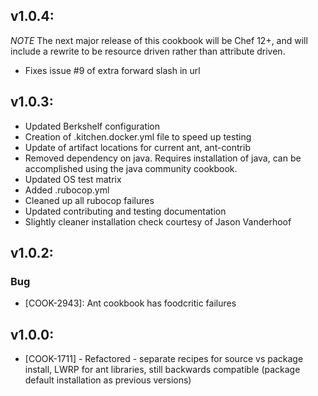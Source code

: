 
## v1.0.4:
*NOTE* The next major release of this cookbook will be Chef 12+, and will include a rewrite to be resource driven rather than attribute driven.

- Fixes issue #9 of extra forward slash in url

## v1.0.3:

- Updated Berkshelf configuration
- Creation of .kitchen.docker.yml file to speed up testing
- Update of artifact locations for current ant, ant-contrib
- Removed dependency on java. Requires installation of java, can be accomplished using the java community cookbook.
- Updated OS test matrix
- Added .rubocop.yml
- Cleaned up all rubocop failures
- Updated contributing and testing documentation
- Slightly cleaner installation check courtesy of Jason Vanderhoof

## v1.0.2:

### Bug

- [COOK-2943]: Ant cookbook has foodcritic failures

## v1.0.0:

* [COOK-1711] - Refactored - separate recipes for source vs package
  install, LWRP for ant libraries, still backwards compatible (package
  default installation as previous versions)
